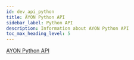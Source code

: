 ```yaml
---
id: dev_api_python
title: AYON Python API
sidebar_label: Python API
description: Information about AYON Python API
toc_max_heading_level: 5
---
```



[AYON Python API](https://ynput.github.io/ayon-python-api/)